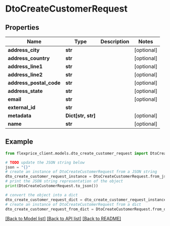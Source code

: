 # DtoCreateCustomerRequest


## Properties

Name | Type | Description | Notes
------------ | ------------- | ------------- | -------------
**address_city** | **str** |  | [optional] 
**address_country** | **str** |  | [optional] 
**address_line1** | **str** |  | [optional] 
**address_line2** | **str** |  | [optional] 
**address_postal_code** | **str** |  | [optional] 
**address_state** | **str** |  | [optional] 
**email** | **str** |  | [optional] 
**external_id** | **str** |  | 
**metadata** | **Dict[str, str]** |  | [optional] 
**name** | **str** |  | [optional] 

## Example

```python
from flexprice_client.models.dto_create_customer_request import DtoCreateCustomerRequest

# TODO update the JSON string below
json = "{}"
# create an instance of DtoCreateCustomerRequest from a JSON string
dto_create_customer_request_instance = DtoCreateCustomerRequest.from_json(json)
# print the JSON string representation of the object
print(DtoCreateCustomerRequest.to_json())

# convert the object into a dict
dto_create_customer_request_dict = dto_create_customer_request_instance.to_dict()
# create an instance of DtoCreateCustomerRequest from a dict
dto_create_customer_request_from_dict = DtoCreateCustomerRequest.from_dict(dto_create_customer_request_dict)
```
[[Back to Model list]](../README.md#documentation-for-models) [[Back to API list]](../README.md#documentation-for-api-endpoints) [[Back to README]](../README.md)


